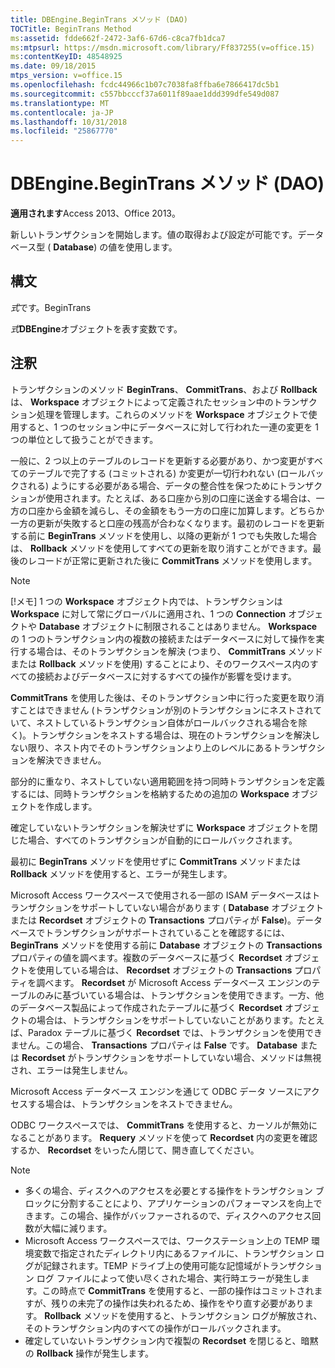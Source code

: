 ```yaml
---
title: DBEngine.BeginTrans メソッド (DAO)
TOCTitle: BeginTrans Method
ms:assetid: fdde662f-2472-3af6-67d6-c8ca7fb1dca7
ms:mtpsurl: https://msdn.microsoft.com/library/Ff837255(v=office.15)
ms:contentKeyID: 48548925
ms.date: 09/18/2015
mtps_version: v=office.15
ms.openlocfilehash: fcdc44966c1b07c7038fa8ffba6e7866417dc5b1
ms.sourcegitcommit: c557bbcccf37a6011f89aae1ddd399dfe549d087
ms.translationtype: MT
ms.contentlocale: ja-JP
ms.lasthandoff: 10/31/2018
ms.locfileid: "25867770"
---
```

# <a name="dbenginebegintrans-method-dao"></a>DBEngine.BeginTrans メソッド (DAO)


**適用されます**Access 2013、Office 2013。

新しいトランザクションを開始します。値の取得および設定が可能です。データベース型 ( **Database**) の値を使用します。

## <a name="syntax"></a>構文

*式*です。BeginTrans

*式***DBEngine**オブジェクトを表す変数です。

## <a name="remarks"></a>注釈

トランザクションのメソッド **BeginTrans**、 **CommitTrans**、および **Rollback** は、 **Workspace** オブジェクトによって定義されたセッション中のトランザクション処理を管理します。これらのメソッドを **Workspace** オブジェクトで使用すると、1 つのセッション中にデータベースに対して行われた一連の変更を 1 つの単位として扱うことができます。

一般に、2 つ以上のテーブルのレコードを更新する必要があり、かつ変更がすべてのテーブルで完了する (コミットされる) か変更が一切行われない (ロールバックされる) ようにする必要がある場合、データの整合性を保つためにトランザクションが使用されます。たとえば、ある口座から別の口座に送金する場合は、一方の口座から金額を減らし、その金額をもう一方の口座に加算します。どちらか一方の更新が失敗すると口座の残高が合わなくなります。最初のレコードを更新する前に **BeginTrans** メソッドを使用し、以降の更新が 1 つでも失敗した場合は、 **Rollback** メソッドを使用してすべての更新を取り消すことができます。最後のレコードが正常に更新された後に **CommitTrans** メソッドを使用します。


> [!NOTE]
> [!メモ] 1 つの **Workspace** オブジェクト内では、トランザクションは **Workspace** に対して常にグローバルに適用され、1 つの **Connection** オブジェクトや **Database** オブジェクトに制限されることはありません。 **Workspace** の 1 つのトランザクション内の複数の接続またはデータベースに対して操作を実行する場合は、そのトランザクションを解決 (つまり、 **CommitTrans** メソッドまたは **Rollback** メソッドを使用) することにより、そのワークスペース内のすべての接続およびデータベースに対するすべての操作が影響を受けます。



**CommitTrans** を使用した後は、そのトランザクション中に行った変更を取り消すことはできません (トランザクションが別のトランザクションにネストされていて、ネストしているトランザクション自体がロールバックされる場合を除く)。トランザクションをネストする場合は、現在のトランザクションを解決しない限り、ネスト内でそのトランザクションより上のレベルにあるトランザクションを解決できません。

部分的に重なり、ネストしていない適用範囲を持つ同時トランザクションを定義するには、同時トランザクションを格納するための追加の **Workspace** オブジェクトを作成します。

確定していないトランザクションを解決せずに **Workspace** オブジェクトを閉じた場合、すべてのトランザクションが自動的にロールバックされます。

最初に **BeginTrans** メソッドを使用せずに **CommitTrans** メソッドまたは **Rollback** メソッドを使用すると、エラーが発生します。

Microsoft Access ワークスペースで使用される一部の ISAM データベースはトランザクションをサポートしていない場合があります ( **Database** オブジェクトまたは **Recordset** オブジェクトの **Transactions** プロパティが **False**)。データベースでトランザクションがサポートされていることを確認するには、 **BeginTrans** メソッドを使用する前に **Database** オブジェクトの **Transactions** プロパティの値を調べます。複数のデータベースに基づく **Recordset** オブジェクトを使用している場合は、 **Recordset** オブジェクトの **Transactions** プロパティを調べます。 **Recordset** が Microsoft Access データベース エンジンのテーブルのみに基づいている場合は、トランザクションを使用できます。一方、他のデータベース製品によって作成されたテーブルに基づく **Recordset** オブジェクトの場合は、トランザクションをサポートしていないことがあります。たとえば、Paradox テーブルに基づく **Recordset** では、トランザクションを使用できません。この場合、 **Transactions** プロパティは **False** です。 **Database** または **Recordset** がトランザクションをサポートしていない場合、メソッドは無視され、エラーは発生しません。

Microsoft Access データベース エンジンを通じて ODBC データ ソースにアクセスする場合は、トランザクションをネストできません。

ODBC ワークスペースでは、 **CommitTrans** を使用すると、カーソルが無効になることがあります。 **Requery** メソッドを使って **Recordset** 内の変更を確認するか、 **Recordset** をいったん閉じて、開き直してください。


> [!NOTE]
> - 多くの場合、ディスクへのアクセスを必要とする操作をトランザクション ブロックに分割することにより、アプリケーションのパフォーマンスを向上できます。この場合、操作がバッファーされるので、ディスクへのアクセス回数が大幅に減ります。
> - Microsoft Access ワークスペースでは、ワークステーション上の TEMP 環境変数で指定されたディレクトリ内にあるファイルに、トランザクション ログが記録されます。TEMP ドライブ上の使用可能な記憶域がトランザクション ログ ファイルによって使い尽くされた場合、実行時エラーが発生します。この時点で **CommitTrans** を使用すると、一部の操作はコミットされますが、残りの未完了の操作は失われるため、操作をやり直す必要があります。 **Rollback** メソッドを使用すると、トランザクション ログが解放され、そのトランザクション内のすべての操作がロールバックされます。
> - 確定していないトランザクション内で複製の **Recordset** を閉じると、暗黙の **Rollback** 操作が発生します。


